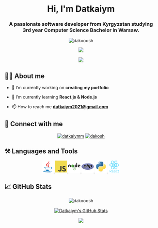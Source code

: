 <h1 align="center">Hi, I'm Datkaiym</h1>
<h3 align="center">A passionate software developer from Kyrgyzstan studying 3rd year Computer Science Bachelor in Warsaw.</h3>
<p align="center"> <img src="https://komarev.com/ghpvc/?username=dakooosh&label=Profile%20views&color=0e75b6&style=flat" alt="dakooosh" /> </p>
<p align="center"> <img width="500" src="https://mir-s3-cdn-cf.behance.net/project_modules/max_1200/942fdf48222763.5891fd792ead0.gif"></img></p>
<p align="center"><img src="https://leetcard.jacoblin.cool/Dakosh?animation=true"></p>


## 👨‍💻 About me
- 🔭 I’m currently working on **creating my portfolio**

- 🌱 I’m currently learning **React.js & Node.js**

- 📫 How to reach me **datkaiym2021@gmail.com**


## 🔗 Connect with me
<p align="center">
<a href="https://linkedin.com/in/datkaiymm" target="blank"><img align="center" src="https://raw.githubusercontent.com/rahuldkjain/github-profile-readme-generator/master/src/images/icons/Social/linked-in-alt.svg" alt="datkaiymm" height="30" width="40" /></a>
<a href="https://www.leetcode.com/dakosh" target="blank"><img align="center" src="https://raw.githubusercontent.com/rahuldkjain/github-profile-readme-generator/master/src/images/icons/Social/leet-code.svg" alt="dakosh" height="30" width="40" /></a>
</p>


## ⚒️ Languages and Tools
<p align="center"> 
  <a href="https://www.java.com" target="_blank" rel="noreferrer"> <img src="https://raw.githubusercontent.com/devicons/devicon/master/icons/java/java-original.svg" alt="java" width="40" height="40"/> </a> 
  <a href="https://developer.mozilla.org/en-US/docs/Web/JavaScript" target="_blank" rel="noreferrer"> <img src="https://raw.githubusercontent.com/devicons/devicon/master/icons/javascript/javascript-original.svg" alt="javascript" width="40" height="40"/> </a> 
  <a href="https://nodejs.org" target="_blank" rel="noreferrer"> <img src="https://raw.githubusercontent.com/devicons/devicon/master/icons/nodejs/nodejs-original-wordmark.svg" alt="nodejs" width="40" height="40"/> </a> 
  <a href="https://www.php.net" target="_blank" rel="noreferrer"> <img src="https://raw.githubusercontent.com/devicons/devicon/master/icons/php/php-original.svg" alt="php" width="40" height="40"/> </a> 
  <a href="https://www.python.org" target="_blank" rel="noreferrer"> <img src="https://raw.githubusercontent.com/devicons/devicon/master/icons/python/python-original.svg" alt="python" width="40" height="40"/> </a> 
  <a href="https://reactjs.org/" target="_blank" rel="noreferrer"> <img src="https://raw.githubusercontent.com/devicons/devicon/master/icons/react/react-original-wordmark.svg" alt="react" width="40" height="40"/> </a>
</p>



## &#x1f4c8; GitHub Stats
<p align="center"><img src="https://github-readme-streak-stats.herokuapp.com/?user=dakooosh&" alt="dakooosh" /></p>

<p align="center">
  <a href="https://github.com/Dakooosh/dakooosh">
    <img align="center" src="https://github-readme-stats.vercel.app/api?username=dakooosh&show_icons=true&locale=en" alt="Datkaiym's GitHub Stats" />
  </a>
  
  
</p>

<p align="center">
  <a href="https://github.com/Dakooosh/dakooosh">
    <img align="center" width="420" src="https://github-readme-stats.vercel.app/api/top-langs?username=dakooosh&show_icons=true&locale=en&layout=compact" />
  </a>
</p>



